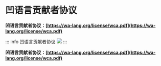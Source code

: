 # 凹语言贡献者协议

**凹语言贡献者协议：[https://wa-lang.org/license/wca.pdf](https://wa-lang.org/license/wca.pdf)**

::: info 凹语言贡献者协议
![](/license/wca.png)
:::

**凹语言贡献者协议：[https://wa-lang.org/license/wca.pdf](https://wa-lang.org/license/wca.pdf)**
